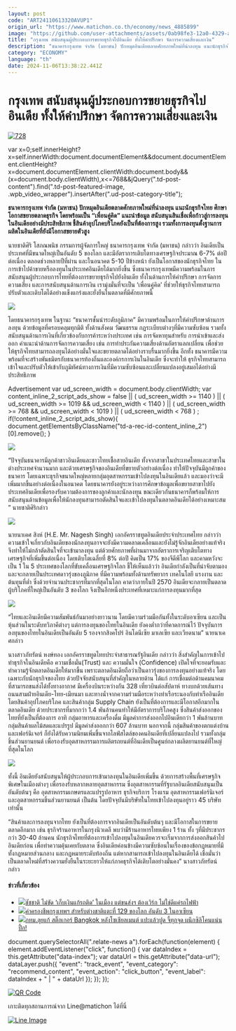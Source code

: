 ```yaml
---
layout: post
code: "ART24110613320AVUP1"
origin_url: "https://www.matichon.co.th/economy/news_4885899"
image: "https://github.com/user-attachments/assets/0ab98fe3-12a0-4329-aa05-19185efebdc6"
title: "กรุงเทพ สนับสนุนผู้ประกอบการขยายธุรกิจไปอินเดีย ทั้งให้คำปรึกษา จัดการความเสี่ยงและเงิน"
description: "ธนาคารกรุงเทพ จำกัด (มหาชน) ปักหมุดอินเดียตลาดศักยภาพใหม่ที่น่าลงทุน แนะนักธุรกิจไทย ศึกษาโอกาสขยายตลาดธุรกิจ โดยพร้อมเป็น “เพื่อนคู่คิด” แนะนำข้อมูล"
category: "ECONOMY"
language: "th"
date: 2024-11-06T13:38:22.441Z
---
```


# กรุงเทพ สนับสนุนผู้ประกอบการขยายธุรกิจไปอินเดีย ทั้งให้คำปรึกษา จัดการความเสี่ยงและเงิน

[![](https://www.matichon.co.th/wp-content/uploads/2024/11/728-70.jpg "728")](https://www.matichon.co.th/wp-content/uploads/2024/11/728-70.jpg)

var x=0;self.innerHeight?x=self.innerWidth:document.documentElement&&document.documentElement.clientHeight?x=document.documentElement.clientWidth:document.body&&(x=document.body.clientWidth),x<=768&&jQuery(".td-post-content").find(".td-post-featured-image, .wpb\_video\_wrapper").insertAfter(".ud-post-category-title");

**ธนาคารกรุงเทพ จำกัด (มหาชน) ปักหมุดอินเดียตลาดศักยภาพใหม่ที่น่าลงทุน แนะนักธุรกิจไทย ศึกษาโอกาสขยายตลาดธุรกิจ โดยพร้อมเป็น “เพื่อนคู่คิด” แนะนำข้อมูล สนับสนุนสินเชื่อเพื่อก้าวสู่การลงทุนในอินเดียอย่างมีประสิทธิภาพ ชี้สินค้าอุปโภคบริโภคยังเป็นที่ต้องการสูง รวมทั้งการลงทุนตั้งฐานการผลิตในอินเดียที่ยังมีโอกาสขยายตัวสูง**

นายชาติศิริ โสภณพนิช กรรมการผู้จัดการใหญ่ ธนาคารกรุงเทพ จำกัด (มหาชน) กล่าวว่า อินเดียเป็นประเทศที่มีขนาดใหญ่เป็นอันดับ 5 ของโลก และมีอัตราการเติบโตทางเศรษฐกิจประมาณ 6-7% ต่อปี ต่อเนื่อง ตลอดช่วงหลายปีที่ผ่าน และในอนาคต 5-10 ปีข้างหน้า ยังเป็นโอกาสของนักธุรกิจไทย ในการเข้าไปค้าขายหรือลงทุนในประเทศอินเดียได้มากยิ่งขึ้น ซึ่งธนาคารกรุงเทพมีความพร้อมในการสนับสนุนผู้ประกอบการไทยที่ต้องการขยายธุรกิจไปยังอินเดีย ทั้งในด้านการให้คำปรึกษา การจัดการความเสี่ยง และการสนับสนุนด้านการเงิน เรามุ่งมั่นที่จะเป็น ‘เพื่อนคู่คิด’ ที่ช่วยให้ธุรกิจไทยสามารถปรับตัวและเติบโตได้อย่างแข็งแกร่งและยั่งยืนในตลาดที่มีศักยภาพนี้

![](https://www.matichon.co.th/wp-content/uploads/2024/11/BBL_01_0-1024x683.jpg)

โดยธนาคารกรุงเทพ ในฐานะ “ธนาคารชั้นนำระดับภูมิภาค” มีความพร้อมในการให้คำปรึกษาด้านการลงทุน ด้วยข้อมูลที่ครอบคลุมทุกมิติ ทั้งด้านสังคม วัฒนธรรม กฎระเบียบต่างๆที่มีความซับซ้อน รวมทั้งสนับสนุนด้านการเงินที่เกี่ยวข้องกับการค้าระหว่างประเทศ เช่น การจัดหาทุนสำหรับ การนำเข้าและส่งออก คำแนะนำด้านการจัดการความเสี่ยง เช่น การทำประกันความเสี่ยงด้านอัตราแลกเปลี่ยน เพื่อช่วยให้ธุรกิจไทยสามารถลงทุนได้อย่างมั่นใจและขยายตลาดได้อย่างราบรื่นมากยิ่งขึ้น อีกทั้ง ธนาคารมีความพร้อมที่จะสร้างพันธมิตรกับธนาคารท้องถิ่นและองค์กรการเงินในอินเดีย ซึ่งจะทำให้ ธุรกิจไทยสามารถเข้าใจและปรับตัวให้เข้ากับภูมิทัศน์ทางการเงินที่มีความซับซ้อนและเปลี่ยนแปลงอยู่เสมอได้อย่างมีประสิทธิภาพ

Advertisement var ud\_screen\_width = document.body.clientWidth; var content\_inline\_2\_script\_ads\_show = false || ( ud\_screen\_width >= 1140 ) || ( ud\_screen\_width >= 1019 && ud\_screen\_width < 1140 ) || ( ud\_screen\_width >= 768 && ud\_screen\_width < 1019 ) || ( ud\_screen\_width < 768 ) ; if(!content\_inline\_2\_script\_ads\_show){ document.getElementsByClassName("td-a-rec-id-content\_inline\_2")\[0\].remove(); }

![](https://www.matichon.co.th/wp-content/uploads/2024/11/BBL_02_0-1024x683.jpg)

“ปัจจุบันธนาคารมีลูกค้าชาวอินเดียและชาวไทยเชื้อสายอินเดีย ทั้งจากสาขาในประเทศไทยและสาขาในต่างประเทศจำนวนมาก และด้วยเศรษฐกิจของอินเดียที่ขยายตัวอย่างต่อเนื่อง ทำให้ปัจจุบันมีลูกค้าของธนาคาร โดยเฉพาะธุรกิจขนาดใหญ่หลายกลุ่มอุตสาหกรรมเข้าไปลงทุนในอินเดียแล้ว และมองว่าจะมีเพิ่มมากขึ้นอย่างต่อเนื่องในอนาคต โดยธนาคารยังอยู่ระหว่างการศึกษาข้อมูลเพื่อขยายสาขาไปยังประเทศอินเดียเพื่อรองรับความต้องการของลูกค้าและนักลงทุน ขณะเดียวกันธนาคารก็พร้อมให้การสนับสนุนด้านข้อมูลเพื่อให้นักลงทุนสามารถตัดสินใจและเข้าไปลงทุนในตลาดอินเดียได้อย่างเหมาะสม ” นายชาติศิริกล่าว

![](https://www.matichon.co.th/wp-content/uploads/2024/11/BBL_03_0-1024x683.jpg)

นายนาเคศ สิงห์ (H.E. Mr. Nagesh Singh) เอกอัครราชทูตอินเดียประจำประเทศไทย กล่าวว่า ความเข้าใจเกี่ยวกับอินเดียของนักลงทุนอาจจะยังมีความคลาดเคลื่อนและยังไม่รู้จักอินเดียอย่างแท้จริง จึงทำให้ไม่กล้าตัดสินใจที่จะเข้ามาลงทุน แต่ด้วยศักยภาพที่ผ่านมาจากอัตราการเจริญเติบโตทางเศรษฐกิจที่เพิ่มขึ้นต่อเนื่อง โดยเติบโตเฉลี่ยที่ 8% ต่อปี คิดเป็น 17% ของจีดีพีโลก และคาดหวังจะเป็น 1 ใน 5 ประเทศของโลกที่ขับเคลื่อนเศรษฐกิจโลก ชี้ให้เห็นแล้วว่า อินเดียกำลังเป็นที่น่าจับตามอง และจะกลายเป็นประเทศดาวรุ่งของภูมิภาค ที่มีความพร้อมทั้งด้านทรัพยากร เทคโนโลยี แรงงาน และต้นทุนที่ต่ำ ซึ่งด้วยจำนวนประชากรที่มากที่สุดในโลก คาดว่าภายในปี 2570 อินเดียจะกลายเป็นตลาดผู้บริโภคที่ใหญ่เป็นอันดับ 3 ของโลก จึงเป็นอีกหนึ่งประเทศที่เหมาะแก่การลงทุนมากที่สุด

![](https://www.matichon.co.th/wp-content/uploads/2024/11/BBL-คุณชาติศิริ-โสภณพนิช_01_0-1024x683.jpg)

“ไทยและอินเดียมีความสัมพันธ์กันมาอย่างยาวนาน โดยมีความร่วมมือกันทั้งในระดับอาเซียน และเป็นหุ้นส่วนในระดับทวิภาคีต่างๆ แต่การลงทุนของไทยในอินเดีย ยังคงต่ำกว่าที่คาดการณ์ไว้ ปัจจุบันการลงทุนของไทยในอินเดียเป็นอันดับ 5 รองจากสิงคโปร์ อินโดนีเซีย มาเลเซีย และเวียดนาม” นายนาเคศกล่าว

นางสาวภัทรัตน์ หงษ์ทอง เอกอัครราชทูตไทยประจำสาธารณรัฐอินเดีย กล่าวว่า สิ่งสำคัญในการเข้าไปทำธุรกิจในอินเดียคือ ความเชื่อมั่น(Trust) และ ความมั่นใจ (Confidence) เปิดใจที่จะยอมรับและทำความรู้จักตลาดอินเดียให้มากขึ้น เพราะตลาดอินเดียถือว่าเป็นดาวรุ่งของการลงทุนอย่างแท้จริง โดยเฉพาะกับนักธุรกิจของไทย ด้วยปัจจัยสนับสนุนที่สำคัญในหลายด้าน ได้แก่ การเชื่อมต่อด้านคมนาคม ที่สามารถขนส่งได้ทั้งทางอากาศ มีเครื่องบินระหว่างกัน 328 เที่ยวบินต่อสัปดาห์ ทางบกด้วยเส้นทางถนนสามฝ่ายอินเดีย-ไทย-เมียนมา และทางน้ำจากความร่วมมือระหว่างท่าเรือระนองกับท่าเรืออินเดีย โดยสินค้าอุปโภคบริโภค และสินค้ากลุ่ม Supply Chain ยังเป็นที่ต้องการและมีโอกาสอีกมากในตลาดอินเดีย ด้วยประชากรที่มากกว่า 1.4 พันล้านคนทำให้มีอัตราการบริโภคสูง ซึ่งสินค้าส่งออกของไทยที่ยังเป็นที่ต้องการ อาทิ กลุ่มอาหารและเครื่องดื่ม มีมูลค่าการส่งออกไปอินเดียกว่า 1 พันล้านบาท กลุ่มสินค้าผลไม้สดและแปรรูป มีมูลค่าส่งออกกว่า 607 ล้านบาท นอกจากนี้ กลุ่มสินค้าของตกแต่งบ้านและเฟอร์นิเจอร์ ก็ยังได้รับความนิยมเพิ่มขึ้นจากไลฟ์สไตล์ของคนอินเดียที่เปลี่ยนแปลงไป รวมทั้งกลุ่มชิ้นส่วนยานยนต์ เพื่อรองรับอุตสาหกรรมการผลิตรถยนต์ที่อินเดียเป็นศูนย์กลางผลิตยานยนต์ที่ใหญ่ที่สุดในโลก

![](https://www.matichon.co.th/wp-content/uploads/2024/11/BBL-คุณชาติศิริ-โสภณพนิช_02_0-1024x683.jpg)

ทั้งนี้ อินเดียยังสนับสนุนให้ผู้ประกอบการเข้ามาลงทุนในอินเดียเพิ่มขึ้น ด้วยการสร้างพื้นที่เศรษฐกิจพิเศษในเมืองต่างๆ เพื่อรองรับหลากหลายอุตสาหกรรม ซึ่งอุตสาหกรรมที่รัฐบาลอินเดียสนับสนุนเป็นอันดับต้นๆ คือ อุตสาหกรรมเกษตรและแปรรูปอาหาร ธุรกิจบริการ โรงแรม อุตสาหกรรมเฟอร์นิเจอร์ และอุตสาหกรรมชิ้นส่วนยานยนต์ เป็นต้น โดยปัจจุบันมีบริษัทในไทยเข้าไปลงทุนอยู่ราว 45 บริษัทเท่านั้น

“สินค้าและการลงทุนจากไทย ยังเป็นที่ต้องการจากอินเดียเป็นอันดับต้นๆ และมีโอกาสในการขยายตลาดอีกมาก เช่น ธุรกิจร้านอาหารในกรุงนิวเดลี พบว่ามีร้านอาหารไทยเพียง 1 ร้าน ทั้ง ๆที่มีประชากรกว่า 30-40 ล้านคน นักธุรกิจไทยที่ต้องการเข้าไปลงทุนในอินเดียควรจะเริ่มจากการส่งออกสินค้าไปอินเดียก่อน เพื่อทำความคุ้นเคยกับตลาด ซึ่งอินเดียค่อนข้างมีความซับซ้อนในเรื่องของข้อกฎหมายที่มีทั้งกฎหมายส่วนกลาง และกฎหมายระดับท้องถิ่น แต่หากสามารถเข้าไปลงทุนในอินเดียได้ เชื่อมั่นว่าเป็นตลาดใหม่ที่สร้างความยั่งยืนในระยะยาวให้แก่ภาคธุรกิจได้เติบโตอย่างมั่นคง” นางสาวภัทรัตน์กล่าว

#### ข่าวที่เกี่ยวข้อง

*   [![](https://www.matichon.co.th/wp-content/uploads/2024/10/WEBB-3.jpg)ชัชชาติ ไม่ขัด ‘เก็บเงินแก้รถติด’ ในเมือง แต่ขนส่งฯ ต้องเวิร์ก ไม่ใช่ดีแค่รถไฟฟ้า](https://www.matichon.co.th/local/news_4853608)
*   [![](https://www.matichon.co.th/wp-content/uploads/2024/06/ปกข่าว-7281-174.jpg)ค่าครองชีพกรุงเทพฯ สำหรับต่างชาติแตะที่ 129 ของโลก อันดับ 3 ในอาเซียน](https://www.matichon.co.th/social/news_4643753)
*   [![](https://www.matichon.co.th/wp-content/uploads/2024/06/กทม.แก้สติ๊กเกอร์ปูดพอง.jpg)กทม.ลุยแก้ สติ๊กเกอร์ Bangkok หลังโซเชียลเมนต์ แปะแล้วปูด จี้ทุกจุด ผนึกซิลิโคนแน่นปึ้ก!](https://www.matichon.co.th/local/news_4611118)

document.querySelectorAll(".relate-news a").forEach(function(element) { element.addEventListener("click", function() { var dataIndex = this.getAttribute("data-index"); var dataUrl = this.getAttribute("data-url"); dataLayer.push({ "event": "track\_event", "event\_category": "recommend\_content", "event\_action": "click\_button", "event\_label": dataIndex + " | " + dataUrl }); }); });

[![QR Code](https://www.matichon.co.th/wp-content/uploads/2023/07/wob1371z.jpg)](https://lin.ee/ht0nDxX)

เกาะติดทุกสถานการณ์จาก Line@matichon ได้ที่นี่

[![Line Image](https://www.matichon.co.th/wp-content/uploads/2023/07/th.png)](https://lin.ee/ht0nDxX)